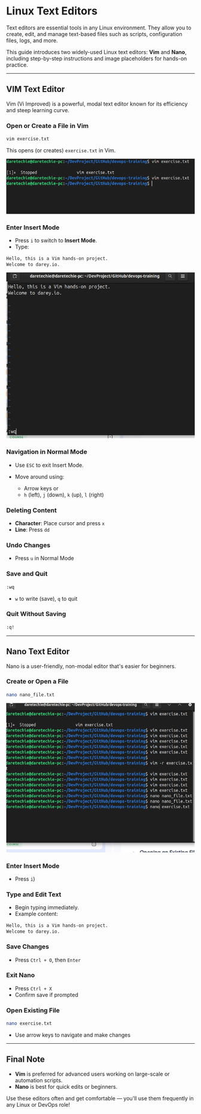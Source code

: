 # Linux Text Editors

Text editors are essential tools in any Linux environment. They allow you to create, edit, and manage text-based files such as scripts, configuration files, logs, and more.

This guide introduces two widely-used Linux text editors: **Vim** and **Nano**, including step-by-step instructions and image placeholders for hands-on practice.

---

## VIM Text Editor

Vim (Vi Improved) is a powerful, modal text editor known for its efficiency and steep learning curve.

### **Open or Create a File in Vim**

```sh
vim exercise.txt
```

This opens (or creates) `exercise.txt` in Vim.

![Open Vim Editor](img/img1.png)

### **Enter Insert Mode**

- Press `i` to switch to **Insert Mode**.
- Type:

```text
Hello, this is a Vim hands-on project.
Welcome to darey.io.
```

![Insert Text in Vim](img/img2.png)

### **Navigation in Normal Mode**

- Use `ESC` to exit Insert Mode.
- Move around using:

  - Arrow keys or
  - `h` (left), `j` (down), `k` (up), `l` (right)

### **Deleting Content**

- **Character**: Place cursor and press `x`
- **Line**: Press `dd`

### **Undo Changes**

- Press `u` in Normal Mode

### **Save and Quit**

```sh
:wq
```

- `w` to write (save), `q` to quit

### **Quit Without Saving**

```sh
:q!
```

---

## Nano Text Editor

Nano is a user-friendly, non-modal editor that's easier for beginners.

### **Create or Open a File**

```sh
nano nano_file.txt
```

![Open Nano Editor](img/img4.png)

### **Enter Insert Mode**

- Press `i`)

### **Type and Edit Text**

- Begin typing immediately.
- Example content:

```text
Hello, this is a Vim hands-on project.
Welcome to darey.io.
```

### **Save Changes**

- Press `Ctrl + O`, then `Enter`

### **Exit Nano**

- Press `Ctrl + X`
- Confirm save if prompted

### **Open Existing File**

```sh
nano exercise.txt
```

- Use arrow keys to navigate and make changes

---

## Final Note

- **Vim** is preferred for advanced users working on large-scale or automation scripts.
- **Nano** is best for quick edits or beginners.

Use these editors often and get comfortable — you'll use them frequently in any Linux or DevOps role!
